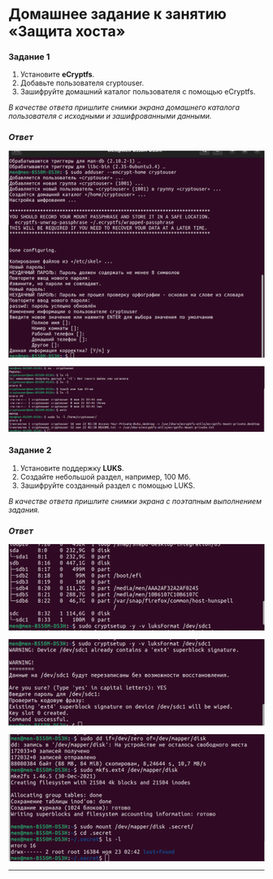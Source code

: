 # Домашнее задание к занятию  «Защита хоста»
### Задание 1

1. Установите **eCryptfs**.
2. Добавьте пользователя cryptouser.
3. Зашифруйте домашний каталог пользователя с помощью eCryptfs.

*В качестве ответа  пришлите снимки экрана домашнего каталога пользователя с исходными и зашифрованными данными.*  

### *Ответ*

![Скриншот01](https://github.com/Monoroki/gitlab-hw/blob/main/img/crypto1.png)

![Скриншот01](https://github.com/Monoroki/gitlab-hw/blob/main/img/crypto2.png)


### Задание 2

1. Установите поддержку **LUKS**.
2. Создайте небольшой раздел, например, 100 Мб.
3. Зашифруйте созданный раздел с помощью LUKS.

*В качестве ответа пришлите снимки экрана с поэтапным выполнением задания.*

### *Ответ*

![Скриншот01](https://github.com/Monoroki/gitlab-hw/blob/main/img/crypto3.png)

![Скриншот01](https://github.com/Monoroki/gitlab-hw/blob/main/img/crypto4.png)

![Скриншот01](https://github.com/Monoroki/gitlab-hw/blob/main/img/crypto5.png)


---

